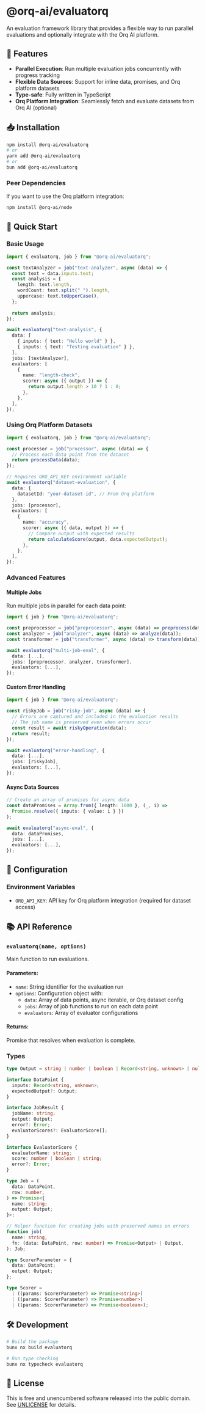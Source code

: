 # @orq-ai/evaluatorq

An evaluation framework library that provides a flexible way to run parallel evaluations and optionally integrate with the Orq AI platform.

## 🎯 Features

- **Parallel Execution**: Run multiple evaluation jobs concurrently with progress tracking
- **Flexible Data Sources**: Support for inline data, promises, and Orq platform datasets
- **Type-safe**: Fully written in TypeScript
- **Orq Platform Integration**: Seamlessly fetch and evaluate datasets from Orq AI (optional)

## 📥 Installation

```bash
npm install @orq-ai/evaluatorq
# or
yarn add @orq-ai/evaluatorq
# or
bun add @orq-ai/evaluatorq
```

### Peer Dependencies

If you want to use the Orq platform integration:

```bash
npm install @orq-ai/node
```

## 🚀 Quick Start

### Basic Usage

```typescript
import { evaluatorq, job } from "@orq-ai/evaluatorq";

const textAnalyzer = job("text-analyzer", async (data) => {
  const text = data.inputs.text;
  const analysis = {
    length: text.length,
    wordCount: text.split(" ").length,
    uppercase: text.toUpperCase(),
  };
  
  return analysis;
});

await evaluatorq("text-analysis", {
  data: [
    { inputs: { text: "Hello world" } },
    { inputs: { text: "Testing evaluation" } },
  ],
  jobs: [textAnalyzer],
  evaluators: [
    {
      name: "length-check",
      scorer: async ({ output }) => {
        return output.length > 10 ? 1 : 0;
      },
    },
  ],
});
```

### Using Orq Platform Datasets

```typescript
import { evaluatorq, job } from "@orq-ai/evaluatorq";

const processor = job("processor", async (data) => {
  // Process each data point from the dataset
  return processData(data);
});

// Requires ORQ_API_KEY environment variable
await evaluatorq("dataset-evaluation", {
  data: {
    datasetId: "your-dataset-id", // From Orq platform
  },
  jobs: [processor],
  evaluators: [
    {
      name: "accuracy",
      scorer: async ({ data, output }) => {
        // Compare output with expected results
        return calculateScore(output, data.expectedOutput);
      },
    },
  ],
});
```

### Advanced Features

#### Multiple Jobs

Run multiple jobs in parallel for each data point:

```typescript
import { job } from "@orq-ai/evaluatorq";

const preprocessor = job("preprocessor", async (data) => preprocess(data));
const analyzer = job("analyzer", async (data) => analyze(data));
const transformer = job("transformer", async (data) => transform(data));

await evaluatorq("multi-job-eval", {
  data: [...],
  jobs: [preprocessor, analyzer, transformer],
  evaluators: [...],
});
```

#### Custom Error Handling

```typescript
import { job } from "@orq-ai/evaluatorq";

const riskyJob = job("risky-job", async (data) => {
  // Errors are captured and included in the evaluation results
  // The job name is preserved even when errors occur
  const result = await riskyOperation(data);
  return result;
});

await evaluatorq("error-handling", {
  data: [...],
  jobs: [riskyJob],
  evaluators: [...],
});
```

#### Async Data Sources

```typescript
// Create an array of promises for async data
const dataPromises = Array.from({ length: 1000 }, (_, i) => 
  Promise.resolve({ inputs: { value: i } })
);

await evaluatorq("async-eval", {
  data: dataPromises,
  jobs: [...],
  evaluators: [...],
});
```

## 🔧 Configuration

### Environment Variables

- `ORQ_API_KEY`: API key for Orq platform integration (required for dataset access)

## 📚 API Reference

### `evaluatorq(name, options)`

Main function to run evaluations.

#### Parameters:

- `name`: String identifier for the evaluation run
- `options`: Configuration object with:
  - `data`: Array of data points, async iterable, or Orq dataset config
  - `jobs`: Array of job functions to run on each data point
  - `evaluators`: Array of evaluator configurations

#### Returns:

Promise that resolves when evaluation is complete.

### Types

```typescript
type Output = string | number | boolean | Record<string, unknown> | null;

interface DataPoint {
  inputs: Record<string, unknown>;
  expectedOutput?: Output;
}

interface JobResult {
  jobName: string;
  output: Output;
  error?: Error;
  evaluatorScores?: EvaluatorScore[];
}

interface EvaluatorScore {
  evaluatorName: string;
  score: number | boolean | string;
  error?: Error;
}

type Job = (
  data: DataPoint,
  row: number,
) => Promise<{
  name: string;
  output: Output;
}>;

// Helper function for creating jobs with preserved names on errors
function job(
  name: string,
  fn: (data: DataPoint, row: number) => Promise<Output> | Output,
): Job;

type ScorerParameter = {
  data: DataPoint;
  output: Output;
};

type Scorer =
  | ((params: ScorerParameter) => Promise<string>)
  | ((params: ScorerParameter) => Promise<number>)
  | ((params: ScorerParameter) => Promise<boolean>);
```

## 🛠️ Development

```bash
# Build the package
bunx nx build evaluatorq

# Run type checking
bunx nx typecheck evaluatorq
```

## 📄 License

This is free and unencumbered software released into the public domain. See [UNLICENSE](https://unlicense.org) for details.